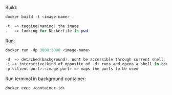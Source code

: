 Build:
```powershell
docker build -t <image-name> .
```
```powershell
-t  => tagging(naming) the image
.   => looking for Dockerfile in pwd
```
Run:
```powershell
docker run -dp 3000:3000 <image-name>
```
```powershell
-d  => detached(background). Wont be accessible through current shell.
-i => interactive(kind of opposite of -d) runs and opens a shell in container (closes with CONTROL + D)
-p <client-port>:<image-port> => maps the ports to be used
```
Run terminal in background container:
```powershell
docker exec <container-id>
```